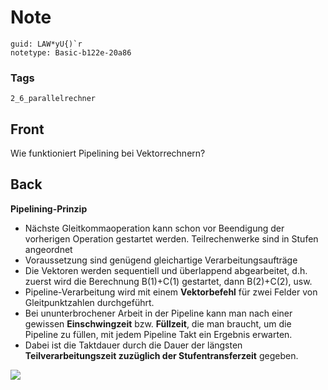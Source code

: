# Note
```
guid: LAW*yU{)`r
notetype: Basic-b122e-20a86
```

### Tags
```
2_6_parallelrechner
```

## Front
Wie funktioniert Pipelining bei Vektorrechnern?

## Back
<b style="">Pipelining-Prinzip</b>
<div>
  <ul>
    <li>Nächste Gleitkommaoperation kann schon vor Beendigung der
    vorherigen Operation gestartet werden. Teilrechenwerke sind in
    Stufen angeordnet
    <li>Voraussetzung sind genügend gleichartige
    Verarbeitungsaufträge
    <li>Die Vektoren werden sequentiell und überlappend
    abgearbeitet, d.h. zuerst wird die Berechnung B(1)+C(1)
    gestartet, dann B(2)+C(2), usw.
    <li>Pipeline-Verarbeitung wird mit einem <b>Vektorbefehl</b>
    für zwei Felder von Gleitpunktzahlen durchgeführt.
    <li>Bei ununterbrochener Arbeit in der Pipeline kann man nach
    einer gewissen <b>Einschwingzeit</b> bzw. <b>Füllzeit</b>, die
    man braucht, um die Pipeline zu füllen, mit jedem Pipeline Takt
    ein Ergebnis erwarten.
    <li>Dabei ist die Taktdauer durch die Dauer der längsten
    <b>Teilverarbeitungszeit zuzüglich der Stufentransferzeit</b>
    gegeben.
  </ul>
  <div><img src=
  "paste-2939ba7e114a9f36a5f7d4bbb890132e5487980d.jpg"></div>
</div>
